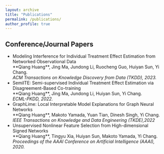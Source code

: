 ```yaml
---
layout: archive
title: "Publications"
permalink: /publications/
author_profile: true
---
```


## Conference/Journal Papers
<ul>
<li>Modeling Interference for Individual Treatment Effect Estimation from Networked Observational Data<br />
**Qiang Huang**, Jing Ma, Jundong Li, Ruocheng Guo, Huiyan Sun, Yi Chang.<br />
<i>ACM Transactions on Knowledge Discovery from Data (TKDD), 2023.</i><br /></li> 

<li>SemiITE: Semi-supervised Individual Treatment Effect Estimation via Disagreement-Based Co-training<br />
**Qiang Huang**, Jing Ma, Jundong Li, Huiyan Sun, Yi Chang.<br />
<i>ECML-PKDD, 2022.</i><br /></li>

<li>GraphLime: Local Interpretable Model Explanations for Graph Neural Networks<br />
**Qiang Huang**, Makoto Yamada, Yuan Tian, Dinesh Singh, Yi Chang.<br />
<i>IEEE Transactions on Knowledge and Data Engineering (TKDE),2022</i><br /></li>

<li>Unsupervised Nonlinear Feature Selection from High-dimensional Signed Networks<br />
**Qiang Huang**, Tingyu Xia, Huiyan Sun, Makoto Yamada, Yi Chang.<br />		
<i>Proceedings of the AAAI Conference on Artificial Intelligence (AAAI), 2020.</i><br /></li>
</ul>
